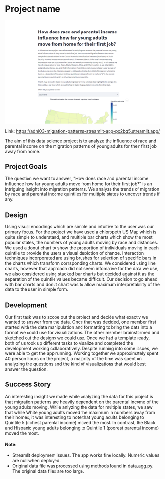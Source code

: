 # Project name

![A screenshot of your application. Could be a GIF.](IDS_Screenshot.PNG)

Link: https://adni03-migration-patterns-streamlit-app-px2bq5.streamlit.app/

The aim of this data science project is to analyze the influence of race and parental income on the migration patterns of young adults for their first job away from home. 

## Project Goals
The question we want to answer, "How does race and parental income influence how far young adults move from home for their first job?" is an intriguing insight into migration patterns. We analyze the trends of migration by race and parental income quintiles for multiple states to uncover trends if any.   

## Design
Using visual encodings which are simple and intuitive to the user was our primary focus. For the project we have used a chloropeth US Map which is quite simple to understand, and multiple bar charts which show the most popular states, the numbers of young adults moving by race and distances. We used a donut chart to show the proportion of individuals moving in each quintile to provide the users a visual depiction of change. Interaction techniques incorporated are using brushes for selection of specific bars in the charts which transform corrsponding charts. We considered using line charts, however that approach did not seem infomative for the data we use, we also considered using stacked bar charts but decided against it as the separation of the quintile values became difficult. Our decision to go ahead with bar charts and donut chart was to allow maximum interpretability of the data to the user in simple form. 

## Development
Our first task was to scope out the project and decide what exactly we wanted to answer from the data. Once that was decided, one member first started with the data manipulation and formatting to bring the data into a format we could use for visualizations. The other member brainstormed and sketched out the designs we could use. Once we had a template ready, both of us took up different tasks to visalize and completed the development working collaboratively. Despite running into some issues, we were able to get the app running. Working together we approximately spent 40 person hours on the project, a majority of the time was spent on analyzing the questions and the kind of visualizations that would best answer the question. 

## Success Story
An interesting insight we made while analyzing the data for this project is that migration patterns are heavily dependent on the parental income of the young adults moving. While anlyzing the data for multiple states, we saw that while White young adults moved the maximum in numbers away from their homes, it was interesting to note that young adults belonging to Quintile 5 (richest parental income) moved the most. In contrast, the Black and Hispanic young adults belonging to Quintile 1 (poorest parental income) moved the most.

#### Note:
 - Streamlit deployment issues. The app works fine locally. Numeric values are null when deployed. 
 - Original data file was processed using methods found in data_agg.py. The original data files are too large.
